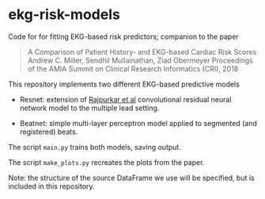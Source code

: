 # ekg-risk-models
Code for for fitting EKG-based risk predictors; companion to the paper

> A Comparison of Patient History- and EKG-based Cardiac Risk Scores
> Andrew C. Miller, Sendhil Mullainathan, Ziad Obermeyer
> Proceedings of the AMIA Summit on Clinical Research Informatics (CRI), 2018

This repository implements two different EKG-based predictive models

- Resnet: extension of [Rajpurkar et al](https://arxiv.org/abs/1707.01836) convolutional residual neural network model to the multiple lead setting. 

- Beatnet: simple multi-layer perceptron model applied to segmented (and registered) beats. 

The script `main.py` trains both models, saving output. 

The script `make_plots.py` recreates the plots from the paper.  

Note: the structure of the source DataFrame we use will be specified, but is included in this repository. 
